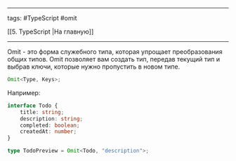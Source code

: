 ____

tags: #TypeScript #omit 

[[5. TypeScript |На главную]]

_____

Omit - это форма служебного типа, которая упрощает преобразования общих типов. Omit позволяет вам создать тип, передав текущий тип и выбрав ключи, которые нужно пропустить в новом типе.

```typescript
Omit<Type, Keys>;
```

Например:

```typescript
interface Todo {
	title: string;
	description: string;
	completed: boolean;
	createdAt: number;
}

type TodoPreview = Omit<Todo, "description">;
```
